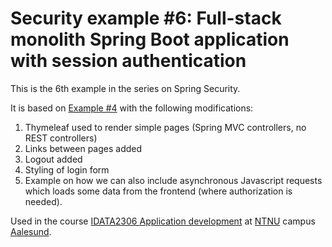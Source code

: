# Security example #6: Full-stack monolith Spring Boot application with session authentication

This is the 6th example in the series on Spring Security.

It is based on [Example #4](../04-jpa-authentication) with the following modifications:

1. Thymeleaf used to render simple pages (Spring MVC controllers, no REST controllers)
2. Links between pages added
3. Logout added
4. Styling of login form
5. Example on how we can also include asynchronous Javascript requests which loads some data from the frontend (where
   authorization is needed).

Used in the course [IDATA2306 Application development](https://www.ntnu.edu/studies/courses/IDATA2306)
at [NTNU](https://www.ntnu.edu/) campus [Aalesund](https://www.ntnu.edu/alesund).
